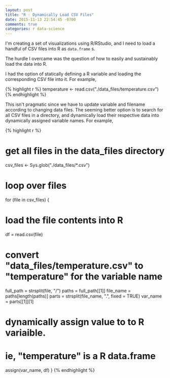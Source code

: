 ```yaml
---
layout: post
title: "R - Dynamically Load CSV Files"
date: 2015-11-13 22:54:45 -0700
comments: true
categories: r data-science 
---
```


I'm creating a set of visualizations using R/RStudio, and I need to load
a handful of CSV files into R as `data.frame` s. 

<!-- more -->

The hurdle I overcame
was the question of how to easily and sustainably load the data into R.

I had the option of statically defining a R variable and loading the
corresponding CSV file into it. For example,

{% highlight r %}
temperature <- read.csv("./data_files/temperature.csv")
{% endhighlight %}

This isn't pragmatic since we have to update variable and filename
according to changing data files. The seeming better option is to search
for all CSV files in a directory, and dynamically load their respective data
into dynamically assigned variable names. For example,

{% highlight r %} 
# get all files in the data_files directory
csv_files <- Sys.glob("./data_files/*.csv")

# loop over files
for (file in csv_files) {
  # load the file contents into R
  df = read.csv(file)

  # convert "data_files/temperature.csv" to "temperature" for the variable name
  full_path = strsplit(file, "/")
  paths = full_path[[1]]
  file_name = paths[length(paths)]
  parts = strsplit(file_name, ".", fixed = TRUE)
  var_name = parts[[1]][1]

  # dynamically assign value to to R variaible.
  # ie, "temperature" is a R data.frame
  assign(var_name, df)
}
{% endhighlight %}
